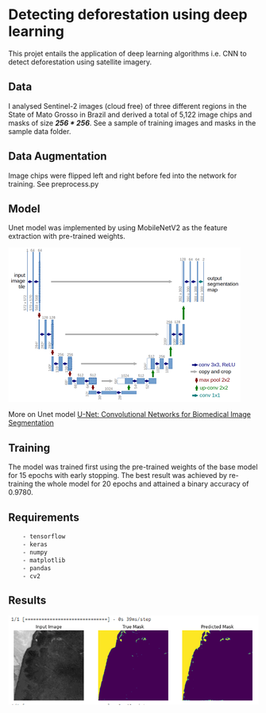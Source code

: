 # Detecting deforestation using deep learning

This projet entails the application of deep learning algorithms i.e. CNN to detect deforestation using satellite imagery.

## Data
I analysed Sentinel-2 images (cloud free) of three different regions in the State of Mato Grosso in Brazil and derived a total of 5,122 image chips and masks of size ***256 * 256***. See a sample of training images and masks in the sample data folder.

## Data Augmentation
Image chips were flipped left and right before fed into the network for training. See preprocess.py

## Model
Unet model was implemented by using MobileNetV2 as the feature extraction with pre-trained weights.

![results/u-net-architecture.png](results/u-net-architecture.png)

More on Unet model [U-Net: Convolutional Networks for Biomedical Image Segmentation](https://lmb.informatik.uni-freiburg.de/people/ronneber/u-net/)

## Training
The model was trained first using the pre-trained weights of the base model for 15 epochs with early stopping. The best result was achieved by re-training the whole model for 20 epochs and attained a binary accuracy of 0.9780.


## Requirements

        - tensorflow
        - keras
        - numpy
        - matplotlib
        - pandas
        - cv2
        
## Results

![results/predict_2.PNG](results/predict_2.PNG)
